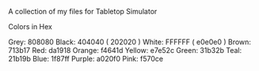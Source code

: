 A collection of my files for Tabletop Simulator

Colors in Hex

Grey: 808080
Black: 404040 ( 202020 )
White: FFFFFF ( e0e0e0 )
Brown: 713b17
Red: da1918
Orange: f4641d
Yellow: e7e52c
Green: 31b32b
Teal: 21b19b
Blue: 1f87ff
Purple: a020f0
Pink: f570ce